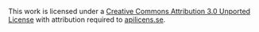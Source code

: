 This work is licensed under a [Creative Commons Attribution 3.0 Unported License](http://creativecommons.org/licenses/by/3.0/) with attribution required to [apilicens.se](http://apilicens.se/).
